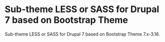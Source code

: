 # Sub-theme LESS or SASS for Drupal 7 based on Bootstrap Theme
Sub-theme LESS or SASS for Drupal 7 based on Bootstrap Theme 7.x-3.16.
